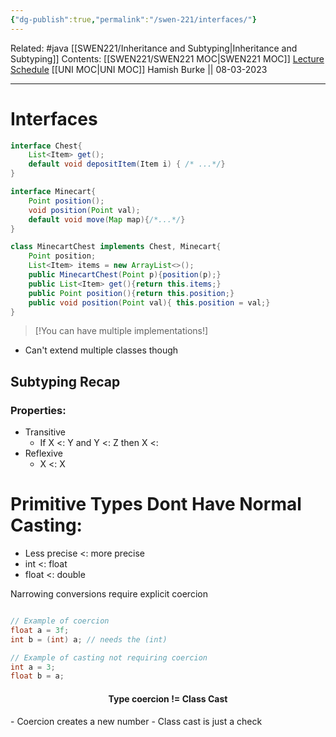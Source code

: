 ```yaml
---
{"dg-publish":true,"permalink":"/swen-221/interfaces/"}
---
```


Related: #java [[SWEN221/Inheritance and Subtyping\|Inheritance and Subtyping]]
Contents: [[SWEN221/SWEN221 MOC\|SWEN221 MOC]]
[Lecture Schedule](https://ecs.wgtn.ac.nz/Courses/SWEN221_2023T1/LectureSchedule)
[[UNI MOC\|UNI MOC]]
Hamish Burke || 08-03-2023
***

# Interfaces

```java
interface Chest{
	List<Item> get();
	default void depositItem(Item i) { /* ...*/}
}

interface Minecart{
	Point position();
	void position(Point val);
	default void move(Map map){/*...*/}
}

class MinecartChest implements Chest, Minecart{
	Point position;
	List<Item> items = new ArrayList<>();
	public MinecartChest(Point p){position(p);}
	public List<Item> get(){return this.items;}
	public Point position(){return this.position;}
	public void position(Point val){ this.position = val;}
}
```

> [!You can have multiple implementations!]

- Can't extend multiple classes though

## Subtyping Recap

### Properties:

- Transitive
	- If X <: Y and Y <: Z then X <: 
- Reflexive
	- X <: X

# Primitive Types Dont Have Normal Casting:

- Less precise <: more precise
- int <: float
- float <: double

Narrowing conversions require explicit coercion

```java

// Example of coercion
float a = 3f;
int b = (int) a; // needs the (int)

// Example of casting not requiring coercion
int a = 3;
float b = a;
```

<h4 align="center">
Type coercion != Class Cast
</h4>
- Coercion creates a new number
- Class cast is just a check

